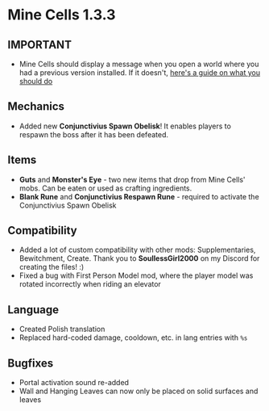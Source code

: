 # Mine Cells 1.3.3

## IMPORTANT

- Mine Cells should display a message when you open a world where you had a previous version installed. If it doesn't, [here's a guide on what you should do](https://github.com/mim1q/MineCells/wiki/Updating-Mine-Cells)

## Mechanics

- Added new **Conjunctivius Spawn Obelisk**! It enables players to respawn the boss after it has been defeated.

## Items

- **Guts** and **Monster's Eye** - two new items that drop from Mine Cells' mobs. Can be eaten or used as crafting ingredients.
- **Blank Rune** and **Conjunctivius Respawn Rune** - required to activate the Conjunctivius Spawn Obelisk

## Compatibility

- Added a lot of custom compatibility with other mods: Supplementaries, Bewitchment, Create. Thank you to **SoullessGirl2000** on my Discord for creating the files! :)
- Fixed a bug with First Person Model mod, where the player model was rotated incorrectly when riding an elevator

## Language

- Created Polish translation
- Replaced hard-coded damage, cooldown, etc. in lang entries with `%s`

## Bugfixes

- Portal activation sound re-added
- Wall and Hanging Leaves can now only be placed on solid surfaces and leaves
